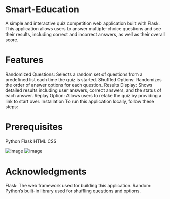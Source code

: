# Smart-Education
A simple and interactive quiz competition web application built with Flask. This application allows users to answer multiple-choice questions and see their results, including correct and incorrect answers, as well as their overall score.

# Features
Randomized Questions: Selects a random set of questions from a predefined list each time the quiz is started.
Shuffled Options: Randomizes the order of answer options for each question.
Results Display: Shows detailed results including user answers, correct answers, and the status of each answer.
Replay Option: Allows users to retake the quiz by providing a link to start over.
Installation
To run this application locally, follow these steps:

# Prerequisites
Python 
Flask
HTML
CSS

![image](https://github.com/user-attachments/assets/14426b1b-1304-4ae5-b47c-a9b1e65a36ff)
![image](https://github.com/user-attachments/assets/c956f29d-00af-4f36-b3b9-d2d312dfee81)

# Acknowledgments
Flask: The web framework used for building this application.
Random: Python’s built-in library used for shuffling questions and options.
